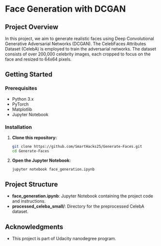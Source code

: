 # Face Generation with DCGAN

## Project Overview

In this project, we aim to generate realistic faces using Deep Convolutional Generative Adversarial Networks (DCGAN). The CelebFaces Attributes Dataset (CelebA) is employed to train the adversarial networks. The dataset consists of over 200,000 celebrity images, each cropped to focus on the face and resized to 64x64 pixels.

## Getting Started

### Prerequisites

- Python 3.x
- PyTorch
- Matplotlib
- Jupyter Notebook

### Installation

1. **Clone this repository:**

    ```bash
    git clone https://github.com/SmartHacks25/Generate-Faces.git
    cd Generate-Faces
    ```

2. **Open the Jupyter Notebook:**

    ```bash
    jupyter notebook face_generation.ipynb
    ```

## Project Structure

- **face_generation.ipynb**: Jupyter Notebook containing the project code and instructions.
- **processed_celeba_small/**: Directory for the preprocessed CelebA dataset.


## Acknowledgments

- This project is part of Udacity nanodegree program.
